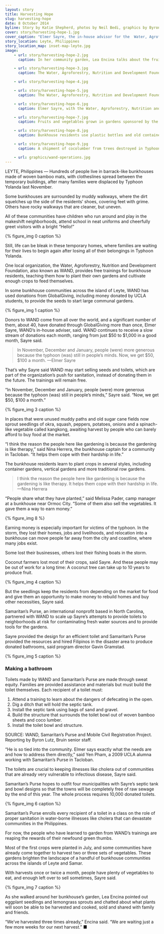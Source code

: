 ```yaml
---
layout: story
title: Harvesting Hope
slug: harvesting-hope
date: 8 October 2014
byline: Story by Katie Shepherd, photos by Neil Bedi, graphics by Byron Lutz
cover: story/harvesting-hope-1.jpg
cover_caption: "Elmer Sayre, the in-house advisor for the  Water, Agroforestry, Nutrition and Development Foundation, explains one of his strategies for Typhoon Yolanda recovery: teaching survivors to grow their own food."
story_location: Leyte, Philippines
story_location_map: inset-map-leyte.jpg
image:
    - url: story/harvesting-hope-2.jpg
      caption: In her community garden, Lea Encina talks about the fruits and vegetables the bunkhouse residents have planted, harvested, eaten and sold in the past three months. 

    - url: story/harvesting-hope-3.jpg
      caption: The Water, Agroforestry, Nutrition and Development Foundation and Samaritan’s Purse teamed up to sponsor gardens in bunkhouse communities around Tacloban. WAND provided seeds and teaches the skills and techniques necessary to grow several types of vegetables that can be eaten, shared and sold by displaced residents living in temporary housing. 

    - url: story/harvesting-hope-4.jpg

    - url: story/harvesting-hope-5.jpg
      caption: The Water, Agroforestry, Nutrition and Development Foundation teaches displaced persons living in bunkhouses several different styles of gardening.

    - url: story/harvesting-hope-6.jpg
      caption: Elmer Sayre, with the Water, Agroforestry, Nutrition and Development Foundation, designed a water-efficient toilet specifically for residents in the Philippines. 

    - url: story/harvesting-hope-7.jpg
      caption: Fruits and vegetables grown in gardens sponsored by the Water, Agroforestry, Nutrition and Development Foundation are often incorporated into meals such as stew.

    - url: story/harvesting-hope-8.jpg
      caption: Bunkhouse residents use plastic bottles and old containers to start seedlings that will be transplanted into larger areas.

    - url: story/harvesting-hope-9.jpg
      caption: A shipment of cocolumber from trees destroyed in Typhoon Yolanda can help to make the fences and supports in bunkhouse gardens. 

    - url: graphics/wand-operations.jpg
---
```


LEYTE, Philippines — Hundreds of people live in barrack-like bunkhouses made of woven bamboo mats, with clotheslines spread between the temporary buildings, after many families were displaced by Typhoon Yolanda last November.

Some bunkhouses are surrounded by muddy walkways, where the dirt squelches up the side of the residents’ shoes, covering feet with grime. Others have rocky walkways that are cleaner, but uneven.

All of these communities have children who run around and play in the makeshift neighborhoods, attend school in neat uniforms and cheerfully greet visitors with a bright “Hello!” 

{% figure_img 0 caption %}

Still, life can be bleak in these temporary homes, where families are waiting for their lives to begin again after losing all of their belongings in Typhoon Yolanda.

One local organization, the Water, Agroforestry, Nutrition and Development Foundation, also known as WAND, provides free trainings for bunkhouse residents, teaching them how to plant their own gardens and cultivate enough crops to feed themselves.

In some bunkhouse communities across the island of Leyte, WAND has used donations from GlobalGiving, including money donated by UCLA students, to provide the seeds to start large communal gardens.

{% figure_img 1 caption %}

Donors to WAND come from all over the world, and a significant number of them, about 40, have donated through GlobalGiving more than once, Elmer Sayre, WAND’s in-house adviser, said. WAND continues to receive a slow stream of donations each month, ranging from just $50 to $1,000 in a good month, Sayre said.

<blockquote>In November, December and January, people (were) more generous because the typhoon (was) still in people’s minds. Now, we get $50, $100 a month.<span class="blockquote-attribution"> —Elmer Sayre</span></blockquote>

That’s why Sayre said WAND may start selling seeds and toilets, which are part of the organization’s push for sanitation, instead of donating them in the future. The trainings will remain free.

“In November, December and January, people (were) more generous because the typhoon (was) still in people’s minds,” Sayre said. “Now, we get $50, $100 a month.”

{% figure_img 3 caption %}

In places that were unused muddy paths and old sugar cane fields now sprout seedlings of okra, squash, peppers, potatoes, onions and a spinach-like vegetable called kangkong, awaiting harvest by people who can barely afford to buy food at the market. 

“I think the reason the people here like gardening is because the gardening is like therapy,” said Nina Herrera, the bunkhouse captain for a community in Tacloban. “It helps them cope with their hardship in life.”

The bunkhouse residents learn to plant crops in several styles, including container gardens, vertical gardens and more traditional row gardens. 

<blockquote>I think the reason the people here like gardening is because the gardening is like therapy. It helps them cope with their hardship in life.<span class="blockquote-attribution">—Nina Herrera</span></blockquote>

“People share what they have planted,” said Melissa Pader, camp manager at a bunkhouse near Ormoc City. “Some of them also sell the vegetables. It gave them a way to earn money.” 

{% figure_img 8 %}


Earning money is especially important for victims of the typhoon. In the storm, they lost their homes, jobs and livelihoods, and relocation into a bunkhouse can move people far away from the city and coastline, where many jobs exist. 

Some lost their businesses, others lost their fishing boats in the storm. 

Coconut farmers lost most of their crops, said Sayre. And these people may be out of work for a long time: A coconut tree can take up to 10 years to produce fruit.

{% figure_img 4 caption %}

But the seedlings keep the residents from depending on the market for food and give them an opportunity to make money to rebuild homes and buy other necessities, Sayre said. 

Samaritan’s Purse, an international nonprofit based in North Carolina, partnered with WAND to scale up Sayre’s attempts to provide toilets to neighborhoods at risk for contaminating fresh water sources and to provide tools for the gardens. 

Sayre provided the design for an efficient toilet and Samaritan’s Purse provided the resources and hired Filipinos in the disaster area to produce donated bathrooms, said program director Gavin Gramstad. 

{% figure_img 5 caption %}

<div class="infobox full-width">
<h3>Making a bathroom</h3>
<p>Toilets made by WAND and Samaritan’s Purse are made through sweat equity. Families are provided assistance and materials but must build the toilet themselves. Each recipient of a toilet must:</p>
<ol>
<li>Attend a training to learn about the dangers of defecating in the open.</li>
<li>Dig a ditch that will hold the septic tank.</li>
<li>Install the septic tank using bags of sand and gravel.</li>
<li>Build the structure that surrounds the toilet bowl out of woven bamboo sheets and coco lumber.</li>
<li>Install the toilet bowl and structure.</li>
</ol>
<span class="source">SOURCE: WAND, Samaritan’s Purse and Mobile Civil Registration Project. Reporting by Byron Lutz, Bruin senior staff.</span>
</div>

“He is so tied into the community. Elmer says exactly what the needs are and how to address them directly,” said Yen Pham, a 2009 UCLA alumna working with Samaritan’s Purse in Tacloban. 

The toilets are crucial to keeping illnesses like cholera out of communities that are already very vulnerable to infectious disease, Sayre said. 

Samaritan’s Purse hopes to outfit four municipalities with Sayre’s septic tank and bowl designs so that the towns will be completely free of raw sewage by the end of this year. The whole process requires 10,000 donated toilets. 

{% figure_img 6 caption %}

Samaritan’s Purse enrolls every recipient of a toilet in a class on the role of proper sanitation in water-borne illnesses like cholera that can devastate communities in the Philippines. 

For now, the people who have learned to garden from WAND’s trainings are reaping the rewards of their newfound green thumbs. 

Most of the first crops were planted in July, and some communities have already come together to harvest two or three sets of vegetables. These gardens brighten the landscape of a handful of bunkhouse communities across the islands of Leyte and Samar. 

With harvests once or twice a month, people have plenty of vegetables to eat, and enough left over to sell sometimes, Sayre said.

{% figure_img 7 caption %}

As she walked around her bunkhouse’s garden, Lea Encina pointed out eggplant seedlings and lemongrass sprouts and chatted about what plants will soon be able to be harvested and cooked, sold and shared with family and friends. 

“We’ve harvested three times already,” Encina said. “We are waiting just a few more weeks for our next harvest.” ■
